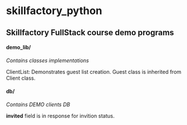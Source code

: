 # skillfactory_python

## **Skillfactory FullStack course demo programs**

#### demo_lib/  
*Contains classes implementations*

 ClientList: Demonstrates guest list creation.
 Guest class is inherited from Client class. 
 
#### db/  
*Contains DEMO clients DB* 
  
  __invited__ field is in response for invition status.
